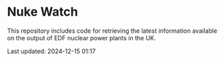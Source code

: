 # Nuke Watch

This repository includes code for retrieving the latest information available on the output of EDF nuclear power plants in the UK.

Last updated: 2024-12-15 01:17